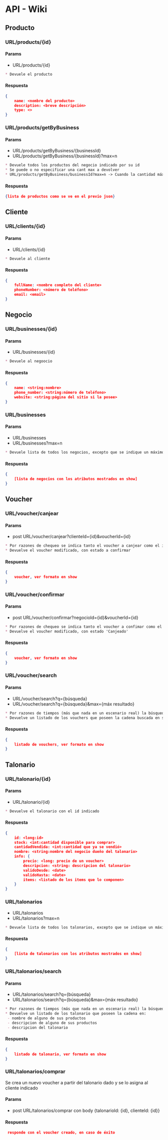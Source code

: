 # API - Wiki

## Producto

### URL/products/{id}

#### Params

* URL/products/{id}

```md
* Devuele el producto
```

#### Respuesta

```json
{
    name: <nombre del producto>
    description: <breve descripción>
    type: <>
}
```

### URL/products/getByBusiness

#### Params

* URL/products/getByBusiness/{businessId}
* URL/products/getByBusiness/{businessId}?max=n

```md
* Devuele todos los productos del negocio indicado por su id
* Se puede o no especificar una cant max a devolver
* URL/products/getByBusiness/businessId?max=n -> Cuando la cantidad máximas se especifica
```

#### Respuesta

```json
{lista de productos como se ve en el previo json}
```

## Cliente

### URL/clients/{id}

#### Params

* URL/clients/{id}

```md
* Devuele al cliente
```

#### Respuesta

```json
{
    fullName: <nombre completo del cliente>
    phoneNumber: <número de teléfono>
    email: <email>
}
```

## Negocio

### URL/businesses/{id}

#### Params

* URL/businesses/{id}

```md
* Devuele al negoocio
```

#### Respuesta

```json
{
    name: <string:nombre>
    phone_number: <string:número de teléfono>
    website: <string:página del sitio si la posee>
}
```

### URL/businesses

#### Params

* URL/businesses
* URL/businesses?max=n

```md
* Devuele lista de todos los negocios, excepto que se indique un máximo
```

#### Respuesta

```json
{
    [lista de negocios con los atributos mostrados en show]
}
```

## Voucher

### URL/voucher/canjear

#### Params

* post URL/voucher/canjear?clienteId={id}&voucherId={id}

```md
* Por razones de chequeo se indica tanto el voucher a canjear como el id del cliente dueño de este
* Devuelve el voucher modificado, con estado a confirmar
```

#### Respuesta

```json
{
    voucher, ver formato en show
}
```

### URL/voucher/confirmar

#### Params

* post URL/voucher/confirmar?negocioId={id}&voucherId={id}

```md
* Por razones de chequeo se indica tanto el voucher a confimar como el id del negocio dueño de este
* Devuelve el voucher modificado, con estado 'Canjeado'
```

#### Respuesta

```json
{
    voucher, ver formato en show
}
```

### URL/voucher/search

#### Params

* URL/voucher/search?q={búsqueda}
* URL/voucher/search?q={búsqueda}&max={máx resultado}

```md
* Por razones de tiempos (más que nada en un escenario real) la búsqueda no se realiza si la cadena buscada es de 2 o menos caracteres.
* Devuelve un listado de los vouchers que poseen la cadena buscada en su descripción.
```

#### Respuesta

```json
{
    listado de vouchers, ver formato en show
}
```

## Talonario

### URL/talonario/{id}

#### Params

* URL/talonario/{id}

```md
* Devuelve el talonario con el id indicado
```

#### Respuesta

```json
{
    id: <long:id>
    stock: <int:cantidad disponible para comprar>
    cantidadVendida: <int:cantidad que ya se vendió>
    nombre: <string:nombre del negocio dueño del talonario>
    info: {
        precio: <long: precio de un voucher>
        descripcion: <string: descripcion del talonario>
        validoDesde: <date>
        validoHasta: <date>
        items: <listado de los items que lo componen>
    }
}
```

### URL/talonarios

* URL/talonarios
* URL/talonarios?max=n

```md
* Devuele lista de todos los talonarios, excepto que se indique un máximo
```

#### Respuesta

```json
{
    [lista de talonarios con los atributos mostrados en show]
}
```

### URL/talonarios/search

#### Params

* URL/talonarios/search?q={búsqueda}
* URL/talonarios/search?q={búsqueda}&max={máx resultado}

```md
* Por razones de tiempos (más que nada en un escenario real) la búsqueda no se realiza si la cadena buscada es de 2 o menos caracteres.
* Devuelve un listado de los talonario que poseen la cadena en:
 - nombre de alguno de sus productos
 - descripcion de alguno de sus productos
 - descripcion del talonario
```

#### Respuesta

```json
{
    listado de talonario, ver formato en show
}
```

### URL/talonarios/comprar

Se crea un nuevo voucher a partir del talonario dado y se lo asigna al cliente indicado

#### Params

* post URL/talonarios/comprar
    con body {talonarioId: {id}, clienteId: {id}}

#### Respuesta

```json
 responde con el voucher creado, en caso de éxito
```
